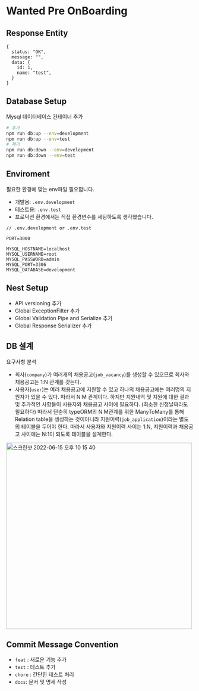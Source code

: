 # Wanted Pre OnBoarding

## Response Entity

```
{
  status: "OK",
  message: "",
  data: {
    id: 1,
    name: "test",
  }
}
```

## Database Setup

Mysql 데이터베이스 컨테이너 추가

```bash
# 추가
npm run db:up --env=development
npm run db:up --env=test
# 제거
npm run db:down --env=development
npm run db:down --env=test
```

## Enviroment

필요한 환경에 맞는 env파일 필요합니다.

- 개발용: `.env.development`
- 테스트용: `.env.test`
- 프로덕션 환경에서는 직접 환경변수를 세팅하도록 생각했습니다.

```
// .env.development or .env.test

PORT=3000

MYSQL_HOSTNAME=localhost
MYSQL_USERNAME=root
MYSQL_PASSWORD=admin
MYSQL_PORT=3306
MYSQL_DATABASE=development

```

## Nest Setup

- API versioning 추가
- Global ExceptionFilter 추가
- Global Validation Pipe and Serialize 추가
- Global Response Serializer 추가

## DB 설계

요구사항 분석

- 회사(`company`)가 여러개의 채용공고(`job_vacancy`)를 생성할 수 있으므로 회사와 채용공고는 1:N 관계를 갖는다.
- 사용자(`user`)는 여러 채용공고에 지원할 수 있고 하나의 채용공고에는 여러명의 지원자가 있을 수 있다. 따라서 N:M 관계이다. 하지만 지원내역 및 지원에 대한 결과 및 추가적인 사항들이 사용자와 채용공고 사이에 필요하다. (최소한 신청날짜라도 필요하다) 따라서 단순히 typeORM의 N:M관계를 위한 ManyToMany를 통해 Relation table을 생성하는 것이아니라 지원이력(`job_application`)이라는 별도의 테이블을 두어야 한다. 따라서 사용자와 지원이력 사이는 1:N, 지원이력과 채용공고 사이에는 N:1이 되도록 테이블을 설계한다.

<img width="500" alt="스크린샷 2022-06-15 오후 10 15 40" src="https://user-images.githubusercontent.com/67570061/173836572-d2241211-7bd7-41df-af94-ee1885f1ce7b.png">

## Commit Message Convention

- `feat` : 새로운 기능 추가
- `test` : 테스트 추가
- `chore` : 간단한 테스트 처리
- `docs`: 문서 및 명세 작성
